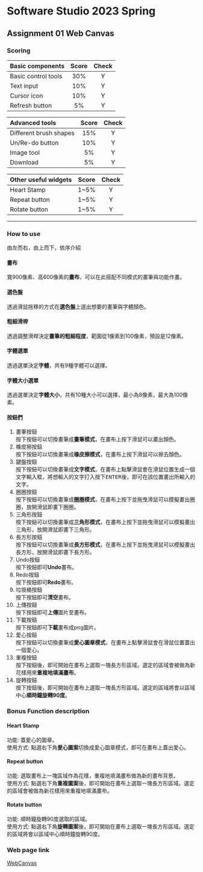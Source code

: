 # Software Studio 2023 Spring
## Assignment 01 Web Canvas


### Scoring

| **Basic components** | **Score** | **Check** |
|:-------------------- |:---------:|:---------:|
| Basic control tools  |    30%    |     Y     |
| Text input           |    10%    |     Y     |
| Cursor icon          |    10%    |     Y     |
| Refresh button       |    5%     |     Y     |

| **Advanced tools**     | **Score** | **Check** |
|:---------------------- |:---------:|:---------:|
| Different brush shapes |    15%    |     Y     |
| Un/Re-do button        |    10%    |     Y     |
| Image tool             |    5%     |     Y     |
| Download               |    5%     |     Y     |

| **Other useful widgets** | **Score** | **Check** |
|:------------------------ |:---------:|:---------:|
| Heart Stamp              |   1~5%    |     Y     |
| Repeat button            |   1~5%    |     Y     |
| Rotate button            |   1~5%    |     Y     |


---

### How to use 
由左而右，由上而下，依序介紹

#### 畫布
寬900像素、高600像素的**畫布**，可以在此搭配不同模式的畫筆與功能作畫。

#### 選色盤
透過滑鼠拖移的方式在**選色盤**上選出想要的畫筆與字體顏色。

#### 粗細滑桿
透過調整滑桿決定**畫筆的粗細程度**，範圍從1像素到100像素，預設是12像素。

#### 字體選單
透過選單決定**字體**，共有9種字體可以選擇。

#### 字體大小選單
透過選單決定**字體大小**，共有10種大小可以選擇，最小為8像素，最大為100像素。

#### 按鈕們
1. 畫筆按鈕  
按下按鈕可以切換畫筆成**畫筆模式**，在畫布上按下滑鼠可以畫出顏色。  
2. 橡皮擦按鈕  
按下按鈕可以切換畫筆成**橡皮擦模式**，在畫布上按下滑鼠可以擦去顏色。  
3. 鍵盤按鈕  
按下按鈕可以切換畫筆成**文字模式**，在畫布上點擊滑鼠會在滑鼠位置生成一個文字輸入框，將想輸入的文字打入按下<kbd>ENTER</kbd>後，即可在該位置畫出所輸入的文字。  
4. 圈圈按鈕  
按下按鈕可以切換畫筆成**圈圈模式**，在畫布上按下並拖曳滑鼠可以模擬畫出圈圈，放開滑鼠即畫下圈圈。  
5. 三角形按鈕  
按下按鈕可以切換畫筆成**三角形模式**，在畫布上按下並拖曳滑鼠可以模擬畫出三角形，放開滑鼠即畫下三角形。  
6. 長方形按鈕  
按下按鈕可以切換畫筆成**長方形模式**，在畫布上按下並拖曳滑鼠可以模擬畫出長方形，放開滑鼠即畫下長方形。  
7. Undo按鈕  
按下按鈕即可**Undo**畫布。  
8. Redo按鈕  
按下按鈕即可**Redo**畫布。  
9. 垃圾桶按鈕  
按下按鈕即可**清空**畫布。  
10. 上傳按鈕  
按下按鈕即可**上傳**圖片至畫布。  
11. 下載按鈕  
按下按鈕即可**下載**畫布成png圖片。  
12. 愛心按鈕  
按下按鈕可以切換畫筆成**愛心圖章模式**，在畫布上點擊滑鼠會在滑鼠位置蓋出一個愛心。  
13. 重複按鈕  
按下按鈕後，即可開始在畫布上選取一塊長方形區域。選定的區域會被做為新花樣用來**重複地填滿畫布**。  
14. 旋轉按鈕  
按下按鈕後，即可開始在畫布上選取一塊長方形區域。選定的區域將會以區域中心**順時鐘旋轉90度**。  

### Bonus Function description

#### Heart Stamp
功能: 蓋愛心的圖章。  
使用方式: 點選右下角**愛心圖案**切換成愛心圖章模式，即可在畫布上蓋出愛心。  

#### Repeat button
功能: 選取畫布上一塊區域作為花樣，重複地填滿畫布做為新的畫布背景。  
使用方式: 點選右下角**重複圖案**後，即可開始在畫布上選取一塊長方形區域。選定的區域會被做為新花樣用來重複地填滿畫布。  

#### Rotate button
功能: 順時鐘旋轉90度選取的區域。  
使用方式: 點選右下角**旋轉圖案**後，即可開始在畫布上選取一塊長方形區域。選定的區域將會以區域中心順時鐘旋轉90度。  

### Web page link
[WebCanvas](https://software-studio9487.web.app/)
